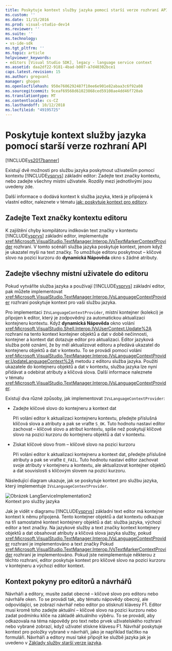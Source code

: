```yaml
---
title: Poskytuje kontext služby jazyka pomocí starší verze rozhraní API | Dokumentace Microsoftu
ms.custom: ''
ms.date: 11/15/2016
ms.prod: visual-studio-dev14
ms.reviewer: ''
ms.suite: ''
ms.technology:
- vs-ide-sdk
ms.tgt_pltfrm: ''
ms.topic: article
helpviewer_keywords:
- editors [Visual Studio SDK], legacy - language service context
ms.assetid: daa2df22-9181-4bad-b007-a7d40302bce1
caps.latest.revision: 15
ms.author: gregvanl
manager: ghogen
ms.openlocfilehash: 950e7606292487f10ee6e901e82abaa3c6f92a08
ms.sourcegitcommit: 9ceaf69568d61023868ced59108ae4dd46f720ab
ms.translationtype: MT
ms.contentlocale: cs-CZ
ms.lasthandoff: 10/12/2018
ms.locfileid: "49195725"
---
```

# <a name="providing-a-language-service-context-by-using-the-legacy-api"></a>Poskytuje kontext služby jazyka pomocí starší verze rozhraní API
[!INCLUDE[vs2017banner](../includes/vs2017banner.md)]

Existují dvě možnosti pro službu jazyka poskytnout uživatelům pomocí kontextu [!INCLUDE[vsprvs](../includes/vsprvs-md.md)] základní editor: Zadejte text značky kontextu, nebo zadejte všechny místní uživatele. Rozdíly mezi jednotlivými jsou uvedeny zde.  
  
 Další informace o dodává kontext k služba jazyka, která je připojená k vlastní editor, naleznete v tématu [jak: poskytuje kontext pro editory](../extensibility/how-to-provide-context-for-editors.md).  
  
## <a name="provide-text-marker-context-to-the-editor"></a>Zadejte Text značky kontextu editoru  
 K zajištění chyby kompilátoru indikován text značky v kontextu [!INCLUDE[vsprvs](../includes/vsprvs-md.md)] základní editor, implementujte <xref:Microsoft.VisualStudio.TextManager.Interop.IVsTextMarkerContextProvider> rozhraní. V tomto scénáři služba jazyka poskytuje kontext, jenom když je ukazatel myši na text značky. To umožňuje editoru poskytnout – klíčové slovo na pozici kurzoru do **dynamická Nápověda** okno s žádné atributy.  
  
## <a name="provide-all-user-context-to-the-editor"></a>Zadejte všechny místní uživatele do editoru  
 Pokud vytváříte služba jazyka a používají [!INCLUDE[vsprvs](../includes/vsprvs-md.md)] základní editor, pak můžete implementovat <xref:Microsoft.VisualStudio.TextManager.Interop.IVsLanguageContextProvider> rozhraní poskytuje kontext pro vaši službu jazyka.  
  
 Pro implementaci `IVsLanguageContextProvider`, místní kontejner (kolekci) je připojen k editor, který je zodpovědný za automatickou aktualizaci kontejneru kontextu. Když **dynamická Nápověda** okno volání <xref:Microsoft.VisualStudio.Shell.Interop.IVsUserContext.Update%2A> rozhraní na tento kontext kontejner objektů a dat v době nečinnosti, kontejner a kontext dat dotazuje editor pro aktualizaci. Editor jazyková služba poté oznámí, že by měl aktualizovat editoru a předává ukazatel do kontejneru objektů a dat v kontextu. To se provádí pomocí volání <xref:Microsoft.VisualStudio.TextManager.Interop.IVsLanguageContextProvider.UpdateLanguageContext%2A> metodu z editoru služba jazyka. Použití ukazatele do kontejneru objektů a dat v kontextu, služba jazyka lze nyní přidávat a odebírat atributy a klíčová slova. Další informace naleznete v tématu <xref:Microsoft.VisualStudio.TextManager.Interop.IVsLanguageContextProvider>.  
  
 Existují dva různé způsoby, jak implementovat `IVsLanguageContextProvider`:  
  
-   Zadejte klíčové slovo do kontejneru a kontext dat  
  
     Při volání editor k aktualizaci kontejneru kontextu, předejte příslušná klíčová slova a atributy a pak se vraťte `S_OK`. Tuto hodnotu nastaví editor zachovat – klíčové slovo a atribut kontextu, spíše než poskytují klíčové slovo na pozici kurzoru do kontejneru objektů a dat v kontextu.  
  
-   Získat klíčové slovo from – klíčové slovo na pozici kurzoru  
  
     Při volání editor k aktualizaci kontejneru a kontext dat, předejte příslušné atributy a pak se vraťte `E_FAIL`. Tuto hodnotu nastaví editor zachovat svoje atributy v kontejneru a kontextu, ale aktualizovat kontejner objektů a dat souvislosti s klíčovým slovem na pozici kurzoru.  
  
 Následující diagram ukazuje, jak se poskytuje kontext pro službu jazyka, který implementuje `IVsLanguageContextProvider`.  
  
 ![Obrázek LangServiceImplementation2](../extensibility/media/vslanguageservice2.gif "vsLanguageService2")  
Kontext pro služby jazyka  
  
 Jak je vidět v diagramu [!INCLUDE[vsprvs](../includes/vsprvs-md.md)] základní text editor má kontejner kontext k němu připojená. Tento kontejner objektů a dat kontextu odkazuje na tři samostatné kontext kontejnery objektů a dat: služba jazyka, výchozí editor a text značky. Na jazykové služby a text značky kontext kontejnery objektů a dat obsahovat atributy a klíčová slova jazyka služby, pokud <xref:Microsoft.VisualStudio.TextManager.Interop.IVsLanguageContextProvider> rozhraní je implementováno a text značky Pokud <xref:Microsoft.VisualStudio.TextManager.Interop.IVsTextMarkerContextProvider> rozhraní je implementováno. Pokud jste neimplementuje některou z těchto rozhraní, editor poskytuje kontext pro klíčové slovo na pozici kurzoru v kontejneru a výchozí editor kontext.  
  
## <a name="context-guidelines-for-editors-and-designers"></a>Kontext pokyny pro editorů a návrhářů  
 Návrháři a editory, musíte zadat obecné – klíčové slovo pro editoru nebo návrháře oken. To se provádí tak, aby tématu nápovědy obecný, ale odpovídající, se zobrazí návrhář nebo editor po stisknutí klávesy F1. Editor musí kromě toho zadejte aktuální – klíčové slovo na pozici kurzoru nebo zadat podmínku klíče na základě aktuálního výběru. To se provádí, aby odkazovala na téma nápovědy pro text nebo prvek uživatelského rozhraní nebo vybrané zobrazí, když uživatel stiskne klávesu F1. Návrhář poskytuje kontext pro položky vybrané v návrháři, jako je například tlačítko na formuláři. Návrháři a editory musí také připojit ke službě jazyka jak je uvedeno v [Základy služby starší verze jazyka](../extensibility/internals/legacy-language-service-essentials.md).

